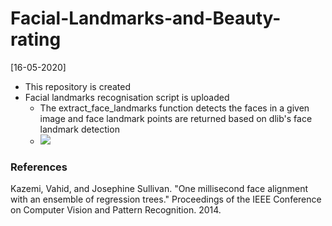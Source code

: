 # Facial-Landmarks-and-Beauty-rating

[16-05-2020]
* This repository is created
* Facial landmarks recognisation script is uploaded
  * The extract_face_landmarks function detects the faces in a given image and face landmark points are returned based on dlib's face landmark detection
  * ![](https://github.com/likhith1542/Facial-Landmarks-and-Beauty-rating/blob/master/color.png?raw=true)

### References

Kazemi, Vahid, and Josephine Sullivan. "One millisecond face alignment with an ensemble of regression trees." Proceedings of the IEEE Conference on Computer Vision and Pattern Recognition. 2014.
